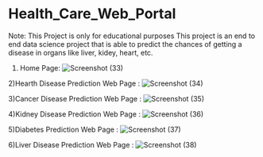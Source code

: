 # Health_Care_Web_Portal
Note: This Project is only for educational purposes
This project is an end to end data science project that is able to predict the chances of getting a disease in organs like liver, kidey, heart, etc.


1) Home Page:
![Screenshot (33)](https://user-images.githubusercontent.com/63738852/103192211-e15fa680-48fd-11eb-8162-4dee2110ad9d.png)

2)Hearth Disease Prediction Web Page :
![Screenshot (34)](https://user-images.githubusercontent.com/63738852/103192150-a493af80-48fd-11eb-8b39-07e0b47187a2.png)

3)Cancer Disease Prediction Web Page :
![Screenshot (35)](https://user-images.githubusercontent.com/63738852/103192152-a5c4dc80-48fd-11eb-94aa-938be330eb9a.png)

4)Kidney Disease Prediction Web Page :
![Screenshot (36)](https://user-images.githubusercontent.com/63738852/103192157-a9586380-48fd-11eb-87c3-2a504eb7f8f3.png)

5)Diabetes Prediction Web Page :
![Screenshot (37)](https://user-images.githubusercontent.com/63738852/103192160-aa899080-48fd-11eb-9789-9e10b4f4be28.png)

6)Liver Disease Prediction Web Page :
![Screenshot (38)](https://user-images.githubusercontent.com/63738852/103192161-ac535400-48fd-11eb-8dc7-5dbad67f1409.png)

